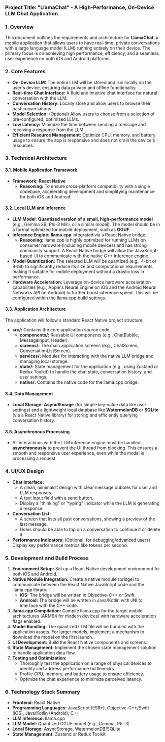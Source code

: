 ### **Project Title: "LlamaChat" \- A High-Performance, On-Device LLM Chat Application**

### **1\. Overview**

This document outlines the requirements and architecture for **LlamaChat**, a mobile application that allows users to have real-time, private conversations with a large language model (LLM) running entirely on their device. The primary focus is on achieving high performance, efficiency, and a seamless user experience on both iOS and Android platforms.

### **2\. Core Features**

* **On-Device LLM:** The entire LLM will be stored and run locally on the user's device, ensuring data privacy and offline functionality.  
* **Real-time Chat Interface:** A fluid and intuitive chat interface for natural conversation with the LLM.  
* **Conversation History:** Locally store and allow users to browse their past conversations.  
* **Model Selection:** (Optional) Allow users to choose from a selection of pre-configured, optimized LLMs.  
* **Low Latency:** Minimize the time between sending a message and receiving a response from the LLM.  
* **Efficient Resource Management:** Optimize CPU, memory, and battery usage to ensure the app is responsive and does not drain the device's resources.

### **3\. Technical Architecture**

#### **3.1. Mobile Application Framework**

* **Framework:** **React Native**  
  * **Reasoning:** To ensure cross-platform compatibility with a single codebase, accelerating development and simplifying maintenance for both iOS and Android.

#### **3.2. Local LLM and Inference**

* **LLM Model:** **Quantized version of a small, high-performance model** (e.g., Gemma 2B, Phi-3 Mini, or a similar model). The model should be in a format optimized for mobile deployment, such as **GGUF**.  
* **Inference Engine:** **llama.cpp** integrated via a React Native bridge.  
  * **Reasoning:** llama.cpp is highly optimized for running LLMs on consumer hardware (including mobile devices) and has strong community support. A React Native bridge will allow the JavaScript-based UI to communicate with the native C++ inference engine.  
* **Model Quantization:** The selected LLM will be quantized (e.g., 4-bit or 8-bit) to significantly reduce its size and computational requirements, making it suitable for mobile deployment without a drastic loss in performance.  
* **Hardware Acceleration:** Leverage on-device hardware acceleration capabilities (e.g., Apple's Neural Engine on iOS and the Android Neural Networks API on Android) to further boost inference speed. This will be configured within the llama.cpp build settings.

#### **3.3. Application Architecture**

The application will follow a standard React Native project structure:

* **src/:** Contains the core application source code.  
  * **components/:** Reusable UI components (e.g., ChatBubble, MessageInput, Header).  
  * **screens/:** The main application screens (e.g., ChatScreen, ConversationListScreen).  
  * **services/:** Modules for interacting with the native LLM bridge and managing local storage.  
  * **state/:** State management for the application (e.g., using Zustand or Redux Toolkit) to handle the chat state, conversation history, and user settings.  
  * **native/:** Contains the native code for the llama.cpp bridge.

#### **3.4. Data Management**

* **Local Storage:** **AsyncStorage** (for simple key-value data like user settings) and a lightweight local database like **WatermelonDB** or **SQLite** (via a React Native library) for storing and efficiently querying conversation history.

#### **3.5. Asynchronous Processing**

* All interactions with the LLM inference engine must be handled **asynchronously** to prevent the UI thread from blocking. This ensures a smooth and responsive user experience, even while the model is processing a request.

### **4\. UI/UX Design**

* **Chat Interface:**  
  * A clean, minimalist design with clear message bubbles for user and LLM responses.  
  * A text input field with a send button.  
  * Display a "thinking" or "typing" indicator while the LLM is generating a response.  
* **Conversation List:**  
  * A screen that lists all past conversations, showing a preview of the last message.  
  * Users should be able to tap on a conversation to continue it or delete it.  
* **Performance Indicators:** (Optional, for debugging/advanced users) Display key performance metrics like tokens per second.

### **5\. Development and Build Process**

1. **Environment Setup:** Set up a React Native development environment for both iOS and Android.  
2. **Native Module Integration:** Create a native module (bridge) to communicate between the React Native JavaScript code and the llama.cpp library.  
   * **iOS:** The bridge will be written in Objective-C++ or Swift.  
   * **Android:** The bridge will be written in Java/Kotlin with JNI to interface with the C++ code.  
3. **llama.cpp Compilation:** Compile llama.cpp for the target mobile architectures (ARM64 for modern devices) with hardware acceleration flags enabled.  
4. **Model Bundling:** The quantized LLM file will be bundled with the application assets. For larger models, implement a mechanism to download the model on the first launch.  
5. **UI Development:** Build the React Native components and screens.  
6. **State Management:** Implement the chosen state management solution to handle application data flow.  
7. **Testing and Optimization:**  
   * Thoroughly test the application on a range of physical devices to identify and address performance bottlenecks.  
   * Profile CPU, memory, and battery usage to ensure efficiency.  
   * Optimize the chat experience to minimize perceived latency.

### **6\. Technology Stack Summary**

* **Frontend:** React Native  
* **Programming Languages:** JavaScript (ES6+), Objective-C++/Swift (iOS), Java/Kotlin (Android), C++  
* **LLM Inference:** llama.cpp  
* **LLM Model:** Quantized GGUF model (e.g., Gemma, Phi-3)  
* **Local Storage:** AsyncStorage, WatermelonDB/SQLite  
* **State Management:** Zustand or Redux Toolkit